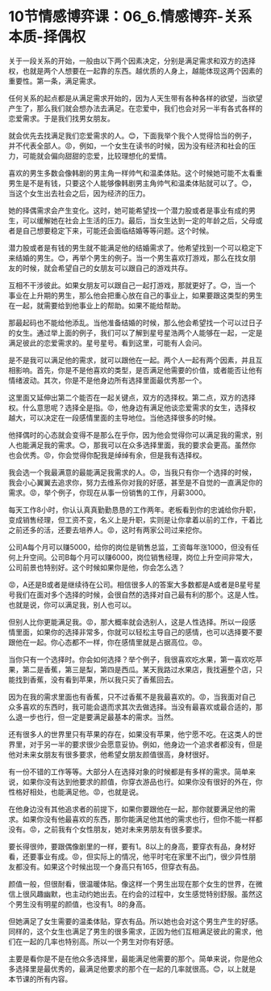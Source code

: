 # 10节情感博弈课：06_6.情感博弈-关系本质-择偶权

关于一段关系的开始，一般由以下两个因素决定，分别是满足需求和双方的选择权，也就是两个人想要在一起靠的东西。越优质的人身上，越能体现这两个因素的重要性。第一条，满足需求。

任何关系的起点都是从满足需求开始的，因为人天生带有各种各样的欲望，当欲望产生了，那么我们就会想办法去满足。在恋爱中，我们也会对另一半有各式各样的恋爱需求。于是我们找男女朋友。

就会优先去找满足我们恋爱需求的人。😊，下面我举个我个人觉得恰当的例子，并不代表全部人。😡，例如，一个女生在读书的时候，因为没有经济和社会的压力，可能就会偏向甜甜的恋爱，比较理想化的爱情。

喜欢的男生多数会像韩剧的男主角一样帅气和温柔体贴。这个时候她可能不太看重男生是不是有钱，只要这个人能够像韩剧男主角帅气和温柔体贴就可以了。😊，当这个女生出去社会之后，因为经济的压力。

她的择偶需求会产生变化。这时，她可能希望找一个潜力股或者是事业有成的男生，可以缓解她在社会上生活的压力。最后，当女生达到一定的年龄之后，父母或者是自己想要稳定下来，可能还会面临结婚等等问题。这个时候。

潜力股或者是有钱的男生就不能满足他的结婚需求了。他希望找到一个可以稳定下来结婚的男生。😊，再举个男生的例子。当一个男生喜欢打游戏，那么在找女朋友的时候，就会希望自己的女朋友可以跟自己的游戏共存。

互相不干涉彼此。如果女朋友可以跟自己一起打游戏，那就更好了。😊，当一个事业在上升期的男生，那么他会把重心放在自己的事业上，如果要跟这类型的男生在一起，就需要给到他事业上的帮助。如果不能给帮助。

那最起码也不能给他添乱。当他准备结婚的时候，那么他会希望找一个可以过日子的女生。通过举上面的例子，我们可以了解到星号星浩两个人能够在一起，一定是满足彼此的恋爱需求的。星号星号。看到这里，可能有人会问。

是不是我可以满足他的需求，就可以跟他在一起。两个人一起有两个因素，并且互相影响。首先，你是不是他喜欢的类型，是否满足他需要的价值，或者能否让他有情绪波动。其次，你是不是他身边所有选择里面最优秀那一个。

这里面又延伸出第二个能否在一起关键点，双方的选择权。第二点，双方的选择权。什么意思呢？选择全是指。😡，他身边有满足他谈恋爱需求的女生，选择权越大，可以决定在一段感情里面的主导地位。当他选择很多的时候。

他择偶时的心态就会变得不是那么在乎你，因为他会觉得你可以满足我的需求，别人也能满足我的需求。😊，那我可以在众多选择里面，我的要求会更高。虽然你也会优秀。😡，你会觉得你配我是绰绰有余，但是我有选择权。

我会选一个我最满意的最能满足我需求的人。😡，当我只有你一个选择的时候，我会小心翼翼去追求你，努力去维系你对我的好感，甚至是不自觉的一直满足你的需求。😡，举个例子，你现在从事一份销售的工作，月薪3000。

每天工作8小时，你认认真真勤勤恳恳的工作两年。老板看到你的忠诚给你升职，变成销售经理，但工资不变，名义上是升职，实则是让你拿着以前的工作，干着比之前还多的活，还要去培养人。😡，这时有两家公司过来挖你。

公司A每个月可以赚5000，给你的岗位是销售总监，工资每年涨1000，但没有任何上升空间。公司B每个月可以赚6000，岗位销售经理，岗位上升空间非常大，公司前景也特别好。这个时候如果你是他，你会怎么选？

😡，A还是B或者是继续待在公司。相信很多人的答案大多数都是A或者是B星号星号我们在面对多个选择的时候，会很自然的选择对自己最有利的那个。这是人性。也就是说，你可以满足我，别人也可以。

但别人比你更能满足我。😡，那大概率就会选别人，这是人性选择。所以一段感情里面，如果你的选择非常多，你就可以轻松主导自己的感情，也可以选择要不要跟他在一起。你心态都不一样，你在感情里就是占据高位。😡。

当你只有一个选择时。你会如何选择？举个例子，我很喜欢吃水果，第一喜欢吃苹果，第二是香蕉，第三是梨，第四是西瓜。某天我路过水果店，我找遍整个店，只能找到香蕉，没有看到苹果，所以我只买了香蕉回去。

因为在我的需求里面也有香蕉，只不过香蕉不是我最喜欢的。😡，当我面对自己众多喜欢的东西时，我可能会退而求其次去做选择。当没有最喜欢或最合适的，那么退一步也行，但一定是要满足最基本的需求。当然。

还有很多人的世界里只有苹果的存在，如果没有苹果，他宁愿不吃。在这类人的世界里，对于另一半的要求很少会愿意妥协。例如，他身边一个追求者都没有，但是他对未来女朋友有很多要求，他希望女朋友颜值很高，身材很好。

有一份不错的工作等等。大部分人在选择对象的时候都是有多样的需求。简单来说，如果你没有达到他要求的颜值，你穿衣游品也行。如果你没有很好的外在，你性格好相处，也能满足他。😡，也就是说。

在他身边没有其他追求者的前提下，如果你要跟他在一起，那你就要满足他的需求。如果你没有他最喜欢的东西，那你能满足他其他的需求也行，但你不能一样都没有。😡，之前我有个女性朋友，她对未来男朋友有很多要求。

要长得很帅，要跟偶像剧里的一样，要有1。8以上的身高，要穿衣有品，身材好看，还要事业有成。😡，但实际上的情况，他平时宅在家里不出门，很少异性朋友都没有。如果这个时候出现一个身高只有165，但穿衣有品。

颜值一般，但很耐看，很温暖体贴。像这样一个男生出现在那个女生的世界，在微信上很风趣幽默，也主动约她出去。在约会的过程中，女生感觉特别舒服。虽然这个男生没有明星的颜值，也没有1。8的身高。

但她满足了女生需要的温柔体贴，穿衣有品。所以她也会对这个男生产生的好感。同样的，这个女生也满足了男生的很多需求，正因为他们互相满足彼此的需求，他们在一起的几率也特别高。所以一个男生对你有好感。

主要是看你是不是在他众多选择里，最能满足他需要的那个。简单来说，你是他众多选择里是最优秀的，最满足他要求的那个在一起的几率就很高。😊，以上就是本节课的所有内容。

